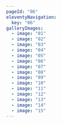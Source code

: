 ```yaml
---
pageId: "06"
eleventyNavigation:
  key: "06"
galleryImages:
  - image: "01"
  - image: "02"
  - image: "03"
  - image: "04"
  - image: "05"
  - image: "06"
  - image: "07"
  - image: "08"
  - image: "09"
  - image: "10"
  - image: "11"
  - image: "12"
  - image: "13"
  - image: "14"
  - image: "15"
---
```

